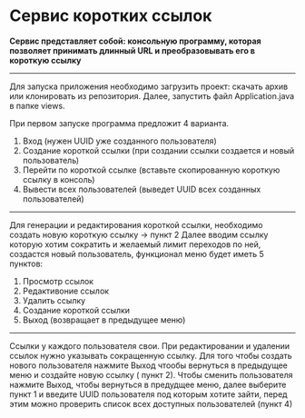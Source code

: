# Cервис коротких ссылок

**Сервис представляет собой: консольную программу, которая позволяет принимать длинный URL и преобразовывать его в
короткую ссылку**

---

Для запуска приложения необходимо загрузить проект:
скачать архив или клонировать из репозитория. Далее, запустить файл Application.java в папке views.

При первом запуске программа предложит 4 варианта.

1. Вход (нужен UUID уже созданного пользователя)
2. Создание короткой ссылки (при создании ссылки создается и новый пользователь)
3. Перейти по короткой ссылке (вставьте скопированную короткую ссылку в консоль)
4. Вывести всех пользователей (выведет UUID всех созданных пользователей)

---

Для генерации и редактирования короткой ссылки, необходимо создать новую короткую ссылку -> пункт 2
Далее вводим ссылку которую хотим сократить и желаемый лимит переходов по ней, создастся новый пользователь, функционал меню будет иметь 5 пунктов:

1. Просмотр ссылок 
2. Редактивоние ссылок 
3. Удалить ссылку
4. Создание короткой ссылки
5. Выход (возвращает в предыдущее меню)
---
Ссылки у каждого пользователя свои.
При редактировании и удалении ссылок нужно указывать сокращенную ссылку.
Для того чтобы создать нового пользователя нажмите Выход чтообы вернуться в предыдущее меню и создайте новую ссылку ( пункт 2).
Чтобы сменить пользователя нажмите Выход, чтобы вернуться в предудщее меню, далее выберите пункт 1 и введите UUID пользователя под которым хотите зайти, перед этим можно проверить список всех доступных пользователей (пункт 4)


